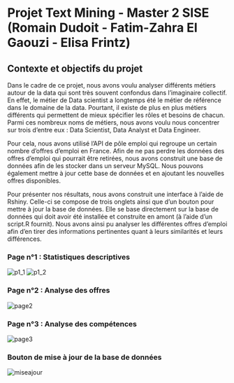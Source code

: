 # Projet Text Mining - Master 2 SISE (Romain Dudoit - Fatim-Zahra El Gaouzi - Elisa Frintz)


## Contexte et objectifs du projet

Dans le cadre de ce projet, nous avons voulu analyser différents métiers autour de la data qui sont très souvent confondus dans l’imaginaire collectif. En effet, le métier de Data scientist a longtemps été le métier de référence dans le domaine de la data. Pourtant, il existe de plus en plus métiers différents qui permettent de mieux spécifier les rôles et besoins de chacun. Parmi ces nombreux noms de métiers, nous avons voulu nous concentrer sur trois d’entre eux : Data Scientist, Data Analyst et Data Engineer. 

Pour cela, nous avons utilisé l’API de pôle emploi qui regroupe un certain nombre d’offres d’emploi en France. Afin de ne pas perdre les données des offres d’emploi qui pourrait être retirées, nous avons construit une base de données afin de les stocker dans un serveur MySQL. Nous pouvons également mettre à jour cette base de données et en ajoutant les nouvelles offres disponibles.

Pour présenter nos résultats, nous avons construit une interface à l’aide de Rshiny. Celle-ci se compose de trois onglets ainsi que d’un bouton pour mettre à jour la base de données. Elle se base directement sur la base de données qui doit avoir été installée et construite en amont (à l’aide d’un script.R fournit). Nous avons ainsi pu analyser les différentes offres d’emploi afin d’en tirer des informations pertinentes quant à leurs similarités et leurs différences.

### Page n°1 : Statistiques descriptives
![p1_1](https://user-images.githubusercontent.com/65174929/153760895-979d3d5c-26af-4876-a075-1d3d5f99ac10.png)
![p1_2](https://user-images.githubusercontent.com/65174929/153760904-f745d7a0-4314-40d3-bcf3-0768b8a9e578.png)

### Page n°2 : Analyse des offres
![page2](https://user-images.githubusercontent.com/65174929/153760845-9a600a08-c2fd-4a7d-a849-c1316c629a97.png)

### Page n°3 : Analyse des compétences
![page3](https://user-images.githubusercontent.com/65174929/153760852-042a7ce9-6a96-46ac-a5c3-4eb87ea33f37.png)

### Bouton de mise à jour de la base de données
![miseajour](https://user-images.githubusercontent.com/65174929/153760863-e409ecb5-5485-49a9-adcb-1c699b73c429.png)


